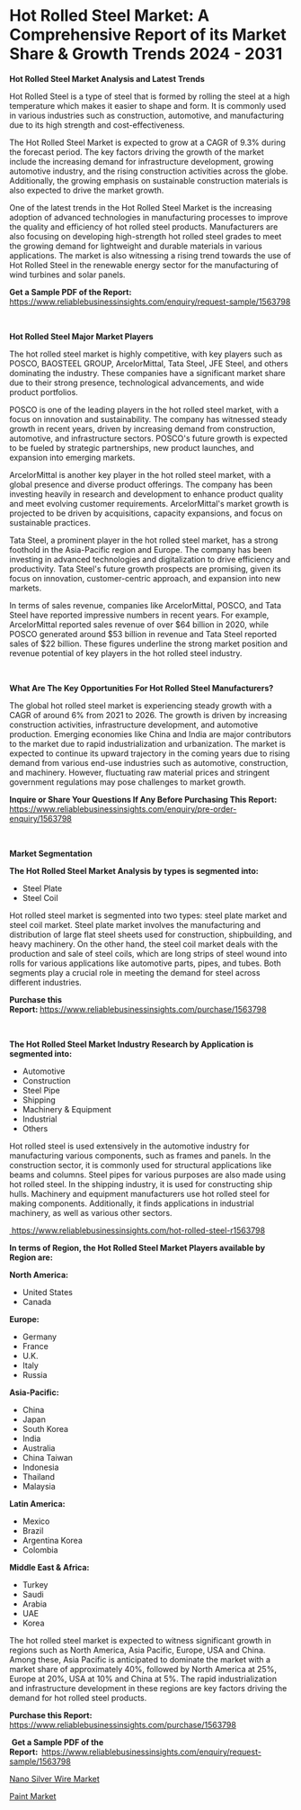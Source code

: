 <p><h1>Hot Rolled Steel Market: A Comprehensive Report of its Market Share & Growth Trends 2024 - 2031</h1></p><p><strong>Hot Rolled Steel Market Analysis and Latest Trends</strong></p>
<p><p>Hot Rolled Steel is a type of steel that is formed by rolling the steel at a high temperature which makes it easier to shape and form. It is commonly used in various industries such as construction, automotive, and manufacturing due to its high strength and cost-effectiveness.</p><p>The Hot Rolled Steel Market is expected to grow at a CAGR of 9.3% during the forecast period. The key factors driving the growth of the market include the increasing demand for infrastructure development, growing automotive industry, and the rising construction activities across the globe. Additionally, the growing emphasis on sustainable construction materials is also expected to drive the market growth.</p><p>One of the latest trends in the Hot Rolled Steel Market is the increasing adoption of advanced technologies in manufacturing processes to improve the quality and efficiency of hot rolled steel products. Manufacturers are also focusing on developing high-strength hot rolled steel grades to meet the growing demand for lightweight and durable materials in various applications. The market is also witnessing a rising trend towards the use of Hot Rolled Steel in the renewable energy sector for the manufacturing of wind turbines and solar panels.</p></p>
<p><strong>Get a Sample PDF of the Report:&nbsp;</strong> <a href="https://www.reliablebusinessinsights.com/enquiry/request-sample/1563798">https://www.reliablebusinessinsights.com/enquiry/request-sample/1563798</a></p>
<p>&nbsp;</p>
<p><strong>Hot Rolled Steel Major Market Players</strong></p>
<p><p>The hot rolled steel market is highly competitive, with key players such as POSCO, BAOSTEEL GROUP, ArcelorMittal, Tata Steel, JFE Steel, and others dominating the industry. These companies have a significant market share due to their strong presence, technological advancements, and wide product portfolios.</p><p>POSCO is one of the leading players in the hot rolled steel market, with a focus on innovation and sustainability. The company has witnessed steady growth in recent years, driven by increasing demand from construction, automotive, and infrastructure sectors. POSCO's future growth is expected to be fueled by strategic partnerships, new product launches, and expansion into emerging markets.</p><p>ArcelorMittal is another key player in the hot rolled steel market, with a global presence and diverse product offerings. The company has been investing heavily in research and development to enhance product quality and meet evolving customer requirements. ArcelorMittal's market growth is projected to be driven by acquisitions, capacity expansions, and focus on sustainable practices.</p><p>Tata Steel, a prominent player in the hot rolled steel market, has a strong foothold in the Asia-Pacific region and Europe. The company has been investing in advanced technologies and digitalization to drive efficiency and productivity. Tata Steel's future growth prospects are promising, given its focus on innovation, customer-centric approach, and expansion into new markets.</p><p>In terms of sales revenue, companies like ArcelorMittal, POSCO, and Tata Steel have reported impressive numbers in recent years. For example, ArcelorMittal reported sales revenue of over $64 billion in 2020, while POSCO generated around $53 billion in revenue and Tata Steel reported sales of $22 billion. These figures underline the strong market position and revenue potential of key players in the hot rolled steel industry.</p></p>
<p>&nbsp;</p>
<p><strong>What Are The Key Opportunities For Hot Rolled Steel Manufacturers?</strong></p>
<p><p>The global hot rolled steel market is experiencing steady growth with a CAGR of around 6% from 2021 to 2026. The growth is driven by increasing construction activities, infrastructure development, and automotive production. Emerging economies like China and India are major contributors to the market due to rapid industrialization and urbanization. The market is expected to continue its upward trajectory in the coming years due to rising demand from various end-use industries such as automotive, construction, and machinery. However, fluctuating raw material prices and stringent government regulations may pose challenges to market growth.</p></p>
<p><strong>Inquire or Share Your Questions If Any Before Purchasing This Report:</strong> <a href="https://www.reliablebusinessinsights.com/enquiry/pre-order-enquiry/1563798">https://www.reliablebusinessinsights.com/enquiry/pre-order-enquiry/1563798</a></p>
<p>&nbsp;</p>
<p><strong>Market Segmentation</strong></p>
<p><strong>The Hot Rolled Steel Market Analysis by types is segmented into:</strong></p>
<p><ul><li>Steel Plate</li><li>Steel Coil</li></ul></p>
<p><p>Hot rolled steel market is segmented into two types: steel plate market and steel coil market. Steel plate market involves the manufacturing and distribution of large flat steel sheets used for construction, shipbuilding, and heavy machinery. On the other hand, the steel coil market deals with the production and sale of steel coils, which are long strips of steel wound into rolls for various applications like automotive parts, pipes, and tubes. Both segments play a crucial role in meeting the demand for steel across different industries.</p></p>
<p><strong>Purchase this Report:&nbsp;</strong><a href="https://www.reliablebusinessinsights.com/purchase/1563798">https://www.reliablebusinessinsights.com/purchase/1563798</a></p>
<p>&nbsp;</p>
<p><strong>The Hot Rolled Steel Market Industry Research by Application is segmented into:</strong></p>
<p><ul><li>Automotive</li><li>Construction</li><li>Steel Pipe</li><li>Shipping</li><li>Machinery & Equipment</li><li>Industrial</li><li>Others</li></ul></p>
<p><p>Hot rolled steel is used extensively in the automotive industry for manufacturing various components, such as frames and panels. In the construction sector, it is commonly used for structural applications like beams and columns. Steel pipes for various purposes are also made using hot rolled steel. In the shipping industry, it is used for constructing ship hulls. Machinery and equipment manufacturers use hot rolled steel for making components. Additionally, it finds applications in industrial machinery, as well as various other sectors.</p></p>
<p><a href="https://www.reliablebusinessinsights.com/hot-rolled-steel-r1563798">&nbsp;https://www.reliablebusinessinsights.com/hot-rolled-steel-r1563798</a></p>
<p><strong>In terms of Region, the Hot Rolled Steel Market Players available by Region are:</strong></p>
<p>
    <p> <strong> North America: </strong>
        <ul>
            <li>United States</li>
            <li>Canada</li>
        </ul>
        </p> 
    <p> <strong> Europe: </strong>
        <ul>
            <li>Germany</li>
            <li>France</li>
            <li>U.K.</li>
            <li>Italy</li>
            <li>Russia</li>
        </ul>
        </p> 
    <p> <strong> Asia-Pacific: </strong>
        <ul>
            <li>China</li>
            <li>Japan</li>
            <li>South Korea</li>
            <li>India</li>
            <li>Australia</li>
            <li>China Taiwan</li>
            <li>Indonesia</li>
            <li>Thailand</li>
            <li>Malaysia</li>
        </ul>
        </p> 
    <p> <strong> Latin America: </strong>
        <ul>
            <li>Mexico</li>
            <li>Brazil</li>
            <li>Argentina Korea</li>
            <li>Colombia</li>
        </ul>
        </p> 
    <p> <strong> Middle East & Africa: </strong>
        <ul>
            <li>Turkey</li>
            <li>Saudi</li>
            <li>Arabia</li>
            <li>UAE</li>
            <li>Korea</li>
        </ul>
    </p>
    </p>
<p><p>The hot rolled steel market is expected to witness significant growth in regions such as North America, Asia Pacific, Europe, USA and China. Among these, Asia Pacific is anticipated to dominate the market with a market share of approximately 40%, followed by North America at 25%, Europe at 20%, USA at 10% and China at 5%. The rapid industrialization and infrastructure development in these regions are key factors driving the demand for hot rolled steel products.</p></p>
<p><strong>Purchase this Report: </strong><a href="https://www.reliablebusinessinsights.com/purchase/1563798">https://www.reliablebusinessinsights.com/purchase/1563798</a></p>
<p>&nbsp;<strong>Get a Sample PDF of the Report:&nbsp;&nbsp;</strong><a href="https://www.reliablebusinessinsights.com/enquiry/request-sample/1563798">https://www.reliablebusinessinsights.com/enquiry/request-sample/1563798</a></p>
<p><strong></strong></p>
<p><p><a href="https://github.com/beauBlock13/Market-Research-Report-List-1/blob/main/nano-silver-wire-market.md">Nano Silver Wire Market</a></p><p><a href="https://view.publitas.com/reportprime-1/paint-market-research-report-market-forecast-and-growth-prospects-with-a-steady-cagr-of-10-7-from-2024-2031/">Paint Market</a></p></p>